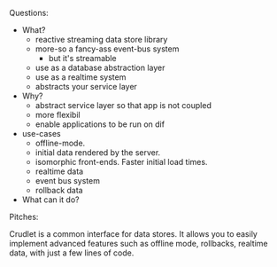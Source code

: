 Questions:

- What?
  - reactive streaming data store library
  - more-so a fancy-ass event-bus system
    - but it's streamable
  - use as a database abstraction layer
  - use as a realtime system
  - abstracts your service layer
- Why?
  - abstract service layer so that app is not coupled
  - more flexibil
  - enable applications to be run on dif
- use-cases
  - offline-mode.
  - initial data rendered by the server.
  - isomorphic front-ends. Faster initial load times.
  - realtime data
  - event bus system
  - rollback data
- What can it do?



Pitches:


Crudlet is a common interface for data stores. It allows you to easily implement advanced features
such as offline mode, rollbacks, realtime data, with just a few lines of code.
